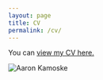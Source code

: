 ```yaml
---
layout: page
title: CV
permalink: /cv/
---
```


You can [view my CV here.]({{akamoske.github.io}}/images/Kamoske_CV_Working_20211003.pdf)

![Aaron Kamoske](images/Canopy2_HARVflux_20170820.jpg)
